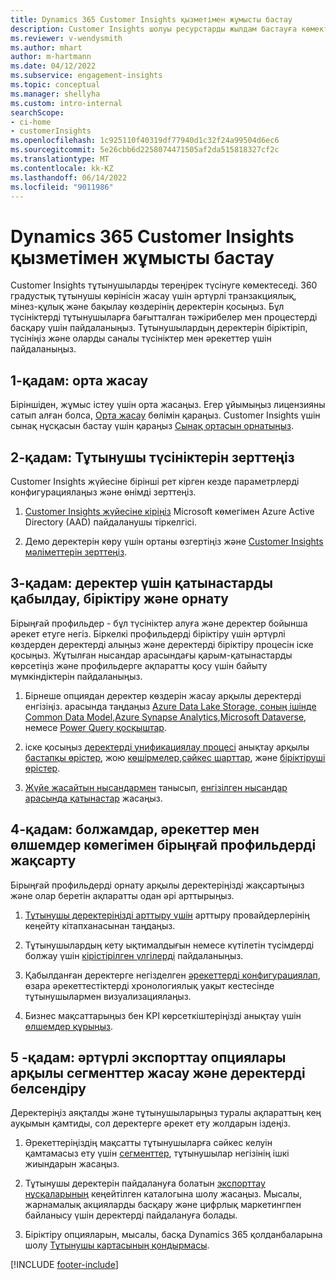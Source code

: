 ```yaml
---
title: Dynamics 365 Customer Insights қызметімен жұмысты бастау
description: Customer Insights шолуы ресурстарды жылдам бастауға көмектеседі.
ms.reviewer: v-wendysmith
ms.author: mhart
author: m-hartmann
ms.date: 04/12/2022
ms.subservice: engagement-insights
ms.topic: conceptual
ms.manager: shellyha
ms.custom: intro-internal
searchScope:
- ci-home
- customerInsights
ms.openlocfilehash: 1c925110f40319df77940d1c32f24a99504d6ec6
ms.sourcegitcommit: 5e26cbb6d2258074471505af2da515818327cf2c
ms.translationtype: MT
ms.contentlocale: kk-KZ
ms.lasthandoff: 06/14/2022
ms.locfileid: "9011986"
---
```

# <a name="get-started-with-dynamics-365-customer-insights"></a>Dynamics 365 Customer Insights қызметімен жұмысты бастау

Customer Insights тұтынушыларды тереңірек түсінуге көмектеседі. 360 градустық тұтынушы көрінісін жасау үшін әртүрлі транзакциялық, мінез-құлық және бақылау көздерінің деректерін қосыңыз. Бұл түсініктерді тұтынушыларға бағытталған тәжірибелер мен процестерді басқару үшін пайдаланыңыз. Тұтынушылардың деректерін біріктіріп, түсініңіз және оларды саналы түсініктер мен әрекеттер үшін пайдаланыңыз.

## <a name="step-1-create-an-environment"></a>1-қадам: орта жасау

Біріншіден, жұмыс істеу үшін орта жасаңыз. Егер ұйымыңыз лицензияны сатып алған болса, [Орта жасау](create-environment.md) бөлімін қараңыз. Customer Insights үшін сынақ нұсқасын бастау үшін қараңыз [Сынақ ортасын орнатыңыз](trial-signup.md).

## <a name="step-2-explore-customer-insights"></a>2-қадам: Тұтынушы түсініктерін зерттеңіз

Customer Insights жүйесіне бірінші рет кірген кезде параметрлерді конфигурациялаңыз және өнімді зерттеңіз.

1. [Customer Insights жүйесіне кіріңіз](https://home.ci.ai.dynamics.com) Microsoft көмегімен Azure Active Directory (AAD) пайдаланушы тіркелгісі.

1. Демо деректерін көру үшін ортаны өзгертіңіз және [Customer Insights мәліметтерін зерттеңіз](home.md).

## <a name="step-3-ingest-unify-and-set-up-relationships-for-your-data"></a>3-қадам: деректер үшін қатынастарды қабылдау, біріктіру және орнату

Бірыңғай профильдер - бұл түсініктер алуға және деректер бойынша әрекет етуге негіз. Біркелкі профильдерді біріктіру үшін әртүрлі көздерден деректерді алыңыз және деректерді біріктіру процесін іске қосыңыз. Жұтылған нысандар арасындағы қарым-қатынастарды көрсетіңіз және профильдерге ақпаратты қосу үшін байыту мүмкіндіктерін пайдаланыңыз.

1. Бірнеше опциядан деректер көздерін жасау арқылы деректерді енгізіңіз. арасында таңдаңыз [Azure Data Lake Storage, соның ішінде Common Data Model](connect-common-data-model.md),[Azure Synapse Analytics](connect-synapse.md),[Microsoft Dataverse](connect-dataverse-managed-lake.md), немесе [Power Query қосқыштар](connect-power-query.md).

1. іске қосыңыз [деректерді унификациялау процесі](data-unification.md) анықтау арқылы [бастапқы өрістер](map-entities.md), жою [көшірмелер](remove-duplicates.md),[сәйкес шарттар](match-entities.md), және [біріктіруші өрістер](merge-entities.md).

1. [Жүйе жасайтын нысандармен](entities.md) танысып, [енгізілген нысандар арасында қатынастар](relationships.md) жасаңыз.

## <a name="step-4-enhance-unified-profiles-with-predictions-activities-and-measures"></a>4-қадам: болжамдар, әрекеттер мен өлшемдер көмегімен бірыңғай профильдерді жақсарту

Бірыңғай профильдерді орнату арқылы деректеріңізді жақсартыңыз және олар беретін ақпаратты одан әрі арттырыңыз.

1. [Тұтынушы деректеріңізді арттыру үшін](enrichment-hub.md) арттыру провайдерлерінің кеңейту кітапханасынан таңдаңыз.

1. Тұтынушылардың кету ықтималдығын немесе күтілетін түсімдерді болжау үшін [кірістірілген үлгілерді](predictions-overview.md) пайдаланыңыз.

1. Қабылданған деректерге негізделген [әрекеттерді конфигурациялап](activities.md), өзара әрекеттестіктерді хронологиялық уақыт кестесінде тұтынушылармен визуализациялаңыз.

1. Бизнес мақсаттарыңыз бен KPI көрсеткіштеріңізді анықтау үшін [өлшемдер құрыңыз](measures.md).

## <a name="step-5-create-segments-and-activate-data-through-various-export-options"></a>5 -қадам: әртүрлі экспорттау опциялары арқылы сегменттер жасау және деректерді белсендіру

Деректеріңіз аяқталды және тұтынушыларыңыз туралы ақпараттың кең ауқымын қамтиды, сол деректерге әрекет ету жолдарын іздеңіз.

1. Әрекеттеріңіздің мақсатты тұтынушыларға сәйкес келуін қамтамасыз ету үшін [сегменттер](segments.md), тұтынушылар негізінің ішкі жиындарын жасаңыз.

1. Тұтынушы деректерін пайдалануға болатын [экспорттау нұсқаларының](export-destinations.md) кеңейтілген каталогына шолу жасаңыз. Мысалы, жарнамалық акцияларды басқару және цифрлық маркетингпен байланысу үшін деректерді пайдалануға болады.

1. Біріктіру опцияларын, мысалы, басқа Dynamics 365 қолданбаларына шолу [Тұтынушы картасының қондырмасы](customer-card-add-in.md).  


[!INCLUDE [footer-include](includes/footer-banner.md)]
